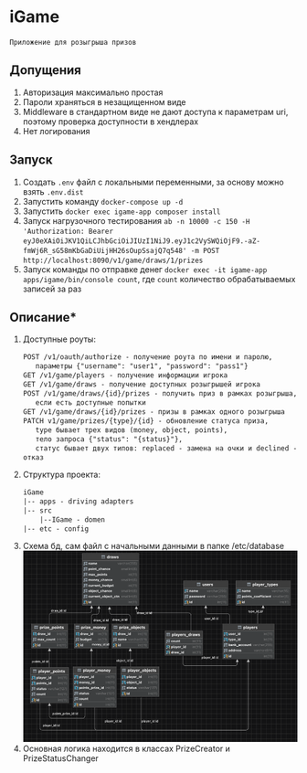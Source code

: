 # iGame
    Приложение для розыгрыша призов

## Допущения
1. Авторизация максимально простая
2. Пароли храняться в незащищенном виде
3. Middleware в стандартном виде не дают доступа к параметрам uri, 
поэтому проверка доступности в хендлерах
4. Нет логирования

## Запуск
1. Создать ```.env``` файл с локальными переменными, за основу можно взять ```.env.dist```
2. Запустить команду ```docker-compose up -d```
3. Запустить ```docker exec igame-app composer install```
4. Запуск нагрузочного тестирования
    ```ab -n 10000 -c 150 -H 'Authorization: Bearer eyJ0eXAiOiJKV1QiLCJhbGciOiJIUzI1NiJ9.eyJ1c2VySWQiOjF9.-aZ-fmWj6R_sG58mKbGaDiUijHH26sOupSsajQ7q548' -m POST http://localhost:8090/v1/game/draws/1/prizes```
5. Запуск команды по отправке денег ```docker exec -it igame-app apps/igame/bin/console count```, где ```count``` количество обрабатываемых записей за раз
    

## Описание*
1. Доступные роуты:
    ```
   POST /v1/oauth/authorize - получение роута по имени и паролю, 
       параметры {"username": "user1", "password": "pass1"}
   GET /v1/game/players - получение информации игрока
   GET /v1/game/draws - получение доступных розыгрышей игрока
   POST /v1/game/draws/{id}/prizes - получить приз в рамках розыгрыша,
       если есть доступные попытки
   GET /v1/game/draws/{id}/prizes - призы в рамках одного розыгрыша
   PATCH v1/game/prizes/{type}/{id} - обновление статуса приза, 
       type бывает трех видов (money, object, points), 
       тело запроса {"status": "{status}"}, 
       статус бывает двух типов: replaced - замена на очки и declined - отказ
   ```
2. Структура проекта:
    ```
   iGame
    |-- apps - driving adapters
    |-- src
        |--IGame - domen
    |-- etc - config
   ```
3. Схема бд, сам файл с начальными данными в папке /etc/database
![img.png](img.png)
4. Основная логика находится в классах PrizeCreator и PrizeStatusChanger